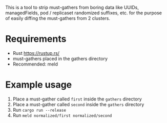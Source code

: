 This is a tool to strip must-gathers from boring data like UUIDs,
managedFields, pod / replicaset randomized suffixes, etc. for the purpose of
easily diffing the must-gathers from 2 clusters.

# Requirements

* Rust https://rustup.rs/
* must-gathers placed in the gathers directory
* Recommended: meld

# Example usage

1. Place a must-gather called `first` inside the `gathers` directory
2. Place a must-gather called `second` inside the `gathers` directory
3. Run `cargo run --release`
4. Run `meld normalized/first normalized/second`
